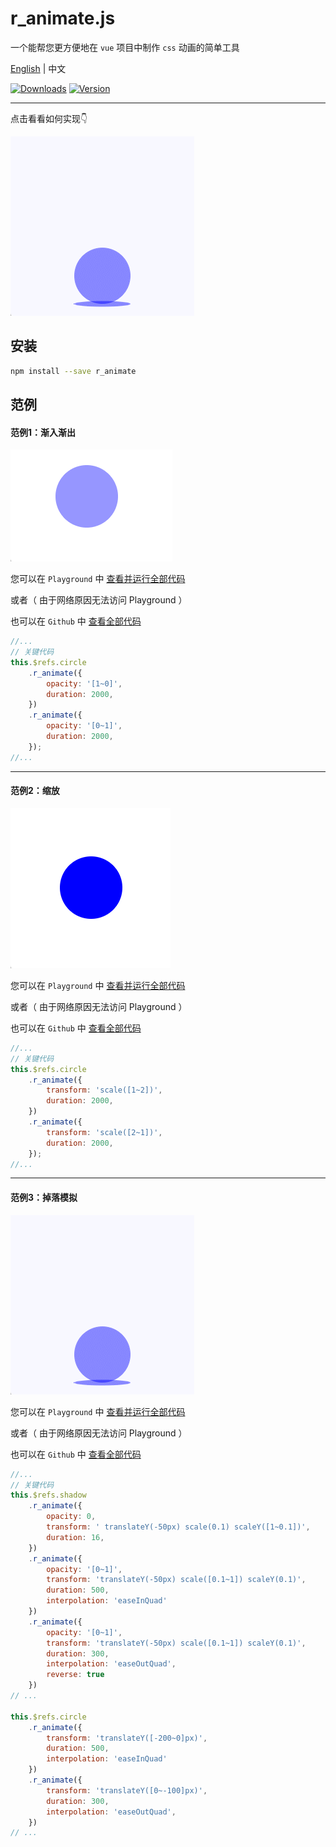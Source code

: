 # r_animate.js

一个能帮您更方便地在 `vue` 项目中制作 `css` 动画的简单工具

[English](https://github.com/r1ader/r_animate/blob/main/README.md) | 中文

[![Downloads][npm-downloads-src]][npm-downloads-href]
[![Version][npm-version-src]][npm-version-href]

[npm-downloads-src]: https://img.shields.io/npm/dt/r_animate.svg?style=flat&color=darkgreen

[npm-downloads-href]: https://www.npmjs.com/package/r_animate

[npm-version-src]: https://img.shields.io/npm/v/r_animate/latest.svg?style=flat&color=darkorange&label=version

[npm-version-href]: https://www.npmjs.com/package/r_animate

---
点击看看如何实现👇

<a href="#范例3掉落模拟"><img src="https://github.com/r1ader/r_animate/blob/main/image/example_3_cn.gif" alt="example_3_cn"></a>


## 安装

```bash
npm install --save r_animate 
```

## 范例

#### 范例1：渐入渐出

<img src="https://github.com/r1ader/r_animate/blob/main/image/example_1_cn.gif" alt="example_1_cn">

您可以在 `Playground` 中 [查看并运行全部代码](https://stackblitz.com/edit/vue-ufvvux)

或者（ 由于网络原因无法访问 Playground ）

也可以在 `Github` 中 [查看全部代码](https://github.com/r1ader/r_animate/blob/main/code/example_1.vue)

```javascript
//...
// 关键代码
this.$refs.circle
    .r_animate({
        opacity: '[1~0]',
        duration: 2000,
    })
    .r_animate({
        opacity: '[0~1]',
        duration: 2000,
    });
//...
```

---

#### 范例2：缩放

<img src="https://github.com/r1ader/r_animate/blob/main/image/example_2_cn.gif" alt="example_2_cn">

您可以在 `Playground` 中 [查看并运行全部代码](https://stackblitz.com/edit/vue-zpshvy)

或者（ 由于网络原因无法访问 Playground ）

也可以在 `Github` 中 [查看全部代码](https://github.com/r1ader/r_animate/blob/main/code/example_2.vue)

```javascript
//...
// 关键代码
this.$refs.circle
    .r_animate({
        transform: 'scale([1~2])',
        duration: 2000,
    })
    .r_animate({
        transform: 'scale([2~1])',
        duration: 2000,
    });
//...
```

---

#### 范例3：掉落模拟

<img src="https://github.com/r1ader/r_animate/blob/main/image/example_3_cn.gif" alt="example_3_cn">

您可以在 `Playground` 中 [查看并运行全部代码](https://stackblitz.com/edit/vue-fdkv5z)

或者（ 由于网络原因无法访问 Playground ）

也可以在 `Github` 中 [查看全部代码](https://github.com/r1ader/r_animate/blob/main/code/example_3.vue)

```javascript
//...
// 关键代码
this.$refs.shadow
    .r_animate({
        opacity: 0,
        transform: ' translateY(-50px) scale(0.1) scaleY([1~0.1])',
        duration: 16,
    })
    .r_animate({
        opacity: '[0~1]',
        transform: 'translateY(-50px) scale([0.1~1]) scaleY(0.1)',
        duration: 500,
        interpolation: 'easeInQuad'
    })
    .r_animate({
        opacity: '[0~1]',
        transform: 'translateY(-50px) scale([0.1~1]) scaleY(0.1)',
        duration: 300,
        interpolation: 'easeOutQuad',
        reverse: true
    })
// ...

this.$refs.circle
    .r_animate({
        transform: 'translateY([-200~0]px)',
        duration: 500,
        interpolation: 'easeInQuad'
    })
    .r_animate({
        transform: 'translateY([0~-100]px)',
        duration: 300,
        interpolation: 'easeOutQuad',
    })
// ...
```
